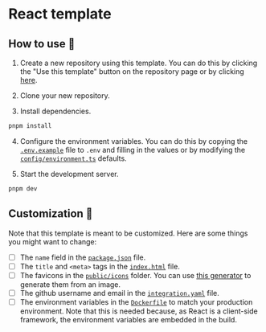 # React template

## How to use 🤔

1. Create a new repository using this template. You can do this by clicking the "Use this template" button on the repository page or by clicking [here](https://github.com/new?template_name=react-template&template_owner=bitroll-team).

2. Clone your new repository.

3. Install dependencies.

```bash
pnpm install
```

4. Configure the environment variables. You can do this by copying the [`.env.example`](./.env.example) file to `.env` and filling in the values or by modifying the [`config/environment.ts`](./src/config/environment.ts) defaults.

5. Start the development server.

```bash
pnpm dev
```

## Customization 🎨

Note that this template is meant to be customized. Here are some things you might want to change:

- [ ] The `name` field in the [`package.json`](./package.json) file.
- [ ] The `title` and `<meta>` tags in the [`index.html`](./index.html) file.
- [ ] The favicons in the [`public/icons`](./public/icons/) folder. You can use [this generator](https://realfavicongenerator.net/) to generate them from an image.
- [ ] The github username and email in the [`integration.yaml`](./.github/workflows/integration.yaml) file.
- [ ] The environment variables in the [`Dockerfile`](./Dockerfile) to match your production environment. Note that this is needed because, as React is a client-side framework, the environment variables are embedded in the build.
